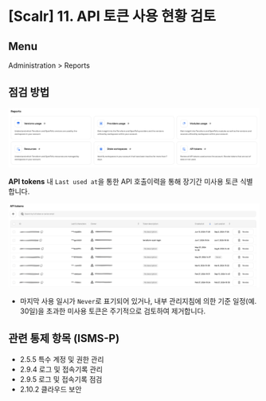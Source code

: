 # [Scalr] 11. API 토큰 사용 현황 검토

## Menu 
Administration > Reports 

## 점검 방법 
![Reports](images/reports.png)

**API tokens** 내 `Last used at`을 통한 API 호출이력을 통해 장기간 미사용 토큰 식별합니다. 

![API tokens](images/api-tokens.png)
- 마지막 사용 일시가 `Never`로 표기되어 있거나, 내부 관리지침에 의한 기준 일정(예. 30일)을 초과한 미사용 토큰은 주기적으로 검토하여 제거합니다. 

## 관련 통제 항목 (ISMS-P)
- 2.5.5 특수 계정 및 권한 관리
- 2.9.4 로그 및 접속기록 관리
- 2.9.5 로그 및 접속기록 점검
- 2.10.2 클라우드 보안